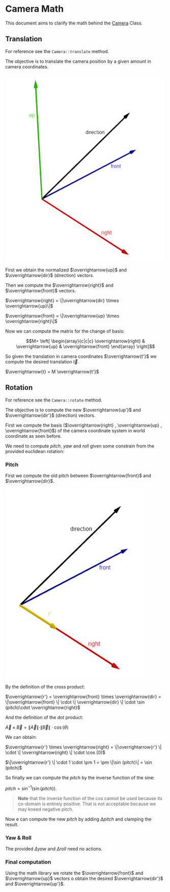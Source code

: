 # Camera Math
This document aims to clarify the math behind the [Camera](../ComputerGraphicsProject2023/src/vulture/scene/Camera.h) Class.

## Translation

For reference see the `Camera::translate` method.

The objective is to translate the camera position by a given amount in camera coordinates.

![Camera Axis](./camera/camera_axis.png)

First we obtain the normalized $\overrightarrow{up}$ and $\overrightarrow{dir}$ (direction) vectors.

Then we compute the $\overrightarrow{right}$ and $\overrightarrow{front}$ vectors.

$\overrightarrow{right} = \|\overrightarrow{dir} \times \overrightarrow{up}\|$

$\overrightarrow{front} = \|\overrightarrow{up} \times \overrightarrow{right}\|$

Now we can compute the matrix for the change of basis:

$$M= \left[ \begin{array}{c|c|c}
\overrightarrow{right} & \overrightarrow{up} & \overrightarrow{front} \end{array} \right]$$

So given the translation in camera coordinates $\overrightarrow{t'}$ we compute the desired translation $\overrightarrow{t}$.

$\overrightarrow{t} = M \overrightarrow{t'}$

## Rotation

For reference see the `Camera::rotate` method.

The objective is to compute the new $\overrightarrow{up'}$ and $\overrightarrow{dir'}$ (direction) vectors.

First we compute the basis ($\overrightarrow{right} , \overrightarrow{up} , \overrightarrow{front}$) of the camera coordinate system in world coordinate as seen before.

We need to compute $pitch$, $yaw$ and $roll$ given some constrain from the provided euclidean rotation:

### Pitch
First we compute the old pitch between $\overrightarrow{front}$ and $\overrightarrow{dir}$.

![Camera Rotation](./camera/camera_rotation.png)

By the definition of the cross product:

$\overrightarrow{r'} = \overrightarrow{front} \times \overrightarrow{dir} = \|\overrightarrow{front} \| \cdot \| \overrightarrow{dir} \| \cdot \sin (pitch)\cdot \overrightarrow{right}$

And the definition of the dot product:

$\overrightarrow{A} \times \overrightarrow{B} = \|\overrightarrow{A} \| \cdot \| \overrightarrow{B} \| \cdot \cos (\theta)$

We can obtain:

$\overrightarrow{r'} \times \overrightarrow{right} = \|\overrightarrow{r'} \| \cdot \| \overrightarrow{right} \| \cdot \cos (0)$

$\|\overrightarrow{r'} \| \cdot 1 \cdot \pm 1 = \pm \|\sin (pitch)\| = \sin (pitch)$

So finally we can compute the $pitch$ by the inverse function of the sine:

$pitch = \sin^{-1} (\sin (pitch))$.

> **Note** that the inverse function of the cos cannot be used because its co-domain is entirely positive. That is not acceptable because we may kneed negative pitch.

Now e can compute the new $pitch$ by adding $\Delta pitch$ and clamping the result.

### Yaw & Roll

The provided $\Delta yaw$ and $\Delta roll$ need no actions.

### Final computation

Using the math library we rotate the $\overrightarrow{front}$ and $\overrightarrow{up}$ vectors o obtain the desired $\overrightarrow{dir'}$ and $\overrightarrow{up'}$.
